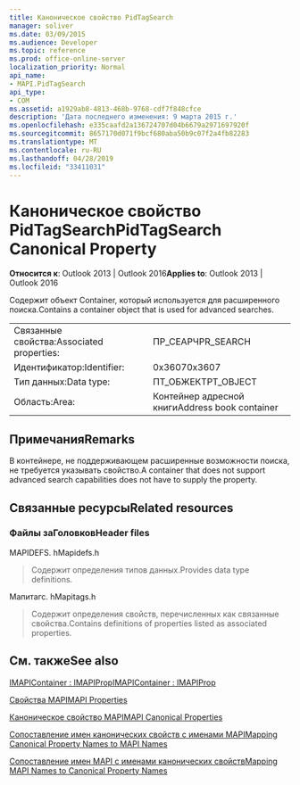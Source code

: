 ```yaml
---
title: Каноническое свойство PidTagSearch
manager: soliver
ms.date: 03/09/2015
ms.audience: Developer
ms.topic: reference
ms.prod: office-online-server
localization_priority: Normal
api_name:
- MAPI.PidTagSearch
api_type:
- COM
ms.assetid: a1929ab8-4813-468b-9768-cdf7f848cfce
description: 'Дата последнего изменения: 9 марта 2015 г.'
ms.openlocfilehash: e335caafd2a136724707d04b6679a2971697920f
ms.sourcegitcommit: 8657170d071f9bcf680aba50b9c07f2a4fb82283
ms.translationtype: MT
ms.contentlocale: ru-RU
ms.lasthandoff: 04/28/2019
ms.locfileid: "33411031"
---
```

# <a name="pidtagsearch-canonical-property"></a><span data-ttu-id="c54c7-103">Каноническое свойство PidTagSearch</span><span class="sxs-lookup"><span data-stu-id="c54c7-103">PidTagSearch Canonical Property</span></span>

  
  
<span data-ttu-id="c54c7-104">**Относится к**: Outlook 2013 | Outlook 2016</span><span class="sxs-lookup"><span data-stu-id="c54c7-104">**Applies to**: Outlook 2013 | Outlook 2016</span></span> 
  
<span data-ttu-id="c54c7-105">Содержит объект Container, который используется для расширенного поиска.</span><span class="sxs-lookup"><span data-stu-id="c54c7-105">Contains a container object that is used for advanced searches.</span></span>
  
|||
|:-----|:-----|
|<span data-ttu-id="c54c7-106">Связанные свойства:</span><span class="sxs-lookup"><span data-stu-id="c54c7-106">Associated properties:</span></span>  <br/> |<span data-ttu-id="c54c7-107">ПР_СЕАРЧ</span><span class="sxs-lookup"><span data-stu-id="c54c7-107">PR_SEARCH</span></span>  <br/> |
|<span data-ttu-id="c54c7-108">Идентификатор:</span><span class="sxs-lookup"><span data-stu-id="c54c7-108">Identifier:</span></span>  <br/> |<span data-ttu-id="c54c7-109">0x3607</span><span class="sxs-lookup"><span data-stu-id="c54c7-109">0x3607</span></span>  <br/> |
|<span data-ttu-id="c54c7-110">Тип данных:</span><span class="sxs-lookup"><span data-stu-id="c54c7-110">Data type:</span></span>  <br/> |<span data-ttu-id="c54c7-111">ПТ_ОБЖЕКТ</span><span class="sxs-lookup"><span data-stu-id="c54c7-111">PT_OBJECT</span></span>  <br/> |
|<span data-ttu-id="c54c7-112">Область:</span><span class="sxs-lookup"><span data-stu-id="c54c7-112">Area:</span></span>  <br/> |<span data-ttu-id="c54c7-113">Контейнер адресной книги</span><span class="sxs-lookup"><span data-stu-id="c54c7-113">Address book container</span></span>  <br/> |
   
## <a name="remarks"></a><span data-ttu-id="c54c7-114">Примечания</span><span class="sxs-lookup"><span data-stu-id="c54c7-114">Remarks</span></span>

<span data-ttu-id="c54c7-115">В контейнере, не поддерживающем расширенные возможности поиска, не требуется указывать свойство.</span><span class="sxs-lookup"><span data-stu-id="c54c7-115">A container that does not support advanced search capabilities does not have to supply the property.</span></span>
  
## <a name="related-resources"></a><span data-ttu-id="c54c7-116">Связанные ресурсы</span><span class="sxs-lookup"><span data-stu-id="c54c7-116">Related resources</span></span>

### <a name="header-files"></a><span data-ttu-id="c54c7-117">Файлы заГоловков</span><span class="sxs-lookup"><span data-stu-id="c54c7-117">Header files</span></span>

<span data-ttu-id="c54c7-118">MAPIDEFS. h</span><span class="sxs-lookup"><span data-stu-id="c54c7-118">Mapidefs.h</span></span>
  
> <span data-ttu-id="c54c7-119">Содержит определения типов данных.</span><span class="sxs-lookup"><span data-stu-id="c54c7-119">Provides data type definitions.</span></span>
    
<span data-ttu-id="c54c7-120">Мапитагс. h</span><span class="sxs-lookup"><span data-stu-id="c54c7-120">Mapitags.h</span></span>
  
> <span data-ttu-id="c54c7-121">Содержит определения свойств, перечисленных как связанные свойства.</span><span class="sxs-lookup"><span data-stu-id="c54c7-121">Contains definitions of properties listed as associated properties.</span></span>
    
## <a name="see-also"></a><span data-ttu-id="c54c7-122">См. также</span><span class="sxs-lookup"><span data-stu-id="c54c7-122">See also</span></span>



[<span data-ttu-id="c54c7-123">IMAPIContainer : IMAPIProp</span><span class="sxs-lookup"><span data-stu-id="c54c7-123">IMAPIContainer : IMAPIProp</span></span>](imapicontainerimapiprop.md)


[<span data-ttu-id="c54c7-124">Свойства MAPI</span><span class="sxs-lookup"><span data-stu-id="c54c7-124">MAPI Properties</span></span>](mapi-properties.md)
  
[<span data-ttu-id="c54c7-125">Каноническое свойство MAPI</span><span class="sxs-lookup"><span data-stu-id="c54c7-125">MAPI Canonical Properties</span></span>](mapi-canonical-properties.md)
  
[<span data-ttu-id="c54c7-126">Сопоставление имен канонических свойств с именами MAPI</span><span class="sxs-lookup"><span data-stu-id="c54c7-126">Mapping Canonical Property Names to MAPI Names</span></span>](mapping-canonical-property-names-to-mapi-names.md)
  
[<span data-ttu-id="c54c7-127">Сопоставление имен MAPI с именами канонических свойств</span><span class="sxs-lookup"><span data-stu-id="c54c7-127">Mapping MAPI Names to Canonical Property Names</span></span>](mapping-mapi-names-to-canonical-property-names.md)

